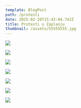 ```yaml
---
template: BlogPost
path: /protesti
date: 2025-02-28T15:43:04.742Z
title: Protesti u Zaplanju
thumbnail: /assets/55555555.jpg
---
```

![](/assets/481244737_10235532876370917_8016377453903038715_n.jpg)

![](/assets/480785097_10235532873650849_755806741591649722_n.jpg)

![](/assets/480703798_637213785662232_1967172369491532908_n.jpg)

![](/assets/480681568_10235532872330816_71866223307737991_n.jpg)

![](/assets/476233885_10235391858165550_8115568287395250994_n.jpg)

![](/assets/480698484_10235532875730901_2644335287378061012_n.jpg)

![](/assets/476441322_10235391852405406_3156524594737112406_n.jpg)

